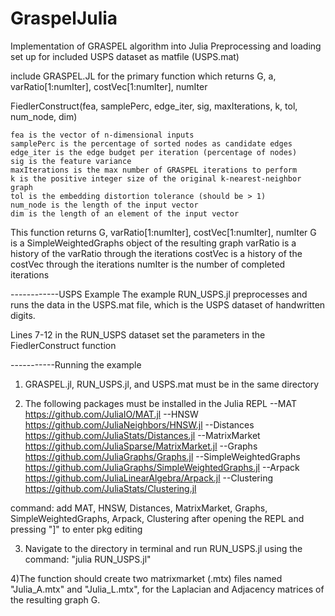 # GraspelJulia
Implementation of GRASPEL algorithm into Julia
Preprocessing and loading set up for included USPS dataset as matfile (USPS.mat)

include GRASPEL.JL for the primary function which returns
G, a, varRatio[1:numIter], costVec[1:numIter], numIter

FiedlerConstruct(fea, samplePerc, edge_iter, sig, maxIterations, k, tol, num_node, dim)

	fea is the vector of n-dimensional inputs
	samplePerc is the percentage of sorted nodes as candidate edges
	edge_iter is the edge budget per iteration (percentage of nodes)
	sig is the feature variance
	maxIterations is the max number of GRASPEL iterations to perform
	k is the positive integer size of the original k-nearest-neighbor graph
	tol is the embedding distortion tolerance (should be > 1)
	num_node is the length of the input vector
	dim is the length of an element of the input vector

This function returns
G, varRatio[1:numIter], costVec[1:numIter], numIter
G is a SimpleWeightedGraphs object of the resulting graph
varRatio is a history of the varRatio through the iterations
costVec is a history of the costVec through the iterations
numIter is the number of completed iterations

------------USPS Example
The example RUN_USPS.jl preprocesses and runs the data in the 
USPS.mat file, which is the USPS dataset of handwritten digits.

Lines 7-12 in the RUN_USPS dataset set the parameters in the FiedlerConstruct function

-----------Running the example
1) GRASPEL.jl, RUN_USPS.jl, and USPS.mat must be in the same directory

2) The following packages must be installed in the Julia REPL
--MAT https://github.com/JuliaIO/MAT.jl
--HNSW https://github.com/JuliaNeighbors/HNSW.jl
--Distances https://github.com/JuliaStats/Distances.jl
--MatrixMarket https://github.com/JuliaSparse/MatrixMarket.jl
--Graphs https://github.com/JuliaGraphs/Graphs.jl
--SimpleWeightedGraphs https://github.com/JuliaGraphs/SimpleWeightedGraphs.jl
--Arpack https://github.com/JuliaLinearAlgebra/Arpack.jl
--Clustering https://github.com/JuliaStats/Clustering.jl

command:
add MAT, HNSW, Distances, MatrixMarket, Graphs, SimpleWeightedGraphs, Arpack, Clustering
after opening the REPL and pressing "]" to enter pkg editing 

3) Navigate to the directory in terminal and run RUN_USPS.jl using the command:
"julia RUN_USPS.jl"

4)The function should create two matrixmarket (.mtx) files named
"Julia_A.mtx" and "Julia_L.mtx", for the Laplacian and Adjacency
matrices of the resulting graph G.